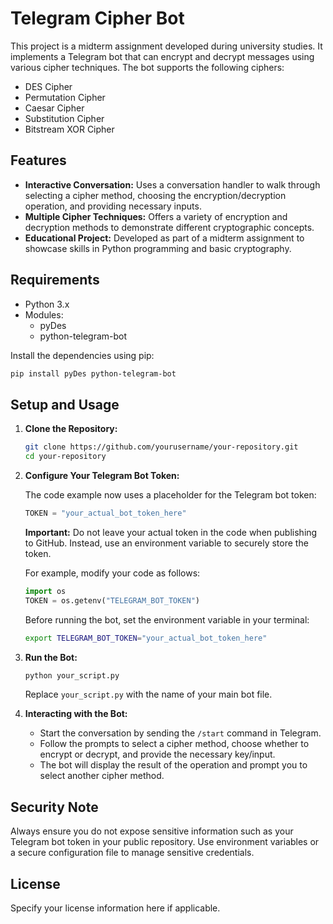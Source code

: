 # Telegram Cipher Bot

This project is a midterm assignment developed during university studies. It implements a Telegram bot that can encrypt and decrypt messages using various cipher techniques. The bot supports the following ciphers:

- DES Cipher
- Permutation Cipher
- Caesar Cipher
- Substitution Cipher
- Bitstream XOR Cipher

## Features

- **Interactive Conversation:** Uses a conversation handler to walk through selecting a cipher method, choosing the encryption/decryption operation, and providing necessary inputs.
- **Multiple Cipher Techniques:** Offers a variety of encryption and decryption methods to demonstrate different cryptographic concepts.
- **Educational Project:** Developed as part of a midterm assignment to showcase skills in Python programming and basic cryptography.

## Requirements

- Python 3.x
- Modules:
  - pyDes
  - python-telegram-bot

Install the dependencies using pip:

```bash
pip install pyDes python-telegram-bot
```

## Setup and Usage

1. **Clone the Repository:**
   ```bash
   git clone https://github.com/yourusername/your-repository.git
   cd your-repository
   ```

2. **Configure Your Telegram Bot Token:**

   The code example now uses a placeholder for the Telegram bot token:
   ```python
   TOKEN = "your_actual_bot_token_here"
   ```
   **Important:** Do not leave your actual token in the code when publishing to GitHub. Instead, use an environment variable to securely store the token.

   For example, modify your code as follows:
   ```python
   import os
   TOKEN = os.getenv("TELEGRAM_BOT_TOKEN")
   ```
   Before running the bot, set the environment variable in your terminal:
   ```bash
   export TELEGRAM_BOT_TOKEN="your_actual_bot_token_here"
   ```

3. **Run the Bot:**
   ```bash
   python your_script.py
   ```
   Replace `your_script.py` with the name of your main bot file.

4. **Interacting with the Bot:**
   - Start the conversation by sending the `/start` command in Telegram.
   - Follow the prompts to select a cipher method, choose whether to encrypt or decrypt, and provide the necessary key/input.
   - The bot will display the result of the operation and prompt you to select another cipher method.

## Security Note

Always ensure you do not expose sensitive information such as your Telegram bot token in your public repository. Use environment variables or a secure configuration file to manage sensitive credentials.

## License

Specify your license information here if applicable.

